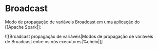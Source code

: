 # Broadcast


Modo de propagação de variáveis Broadcast em uma aplicação do [[Apache Spark]]:

![[Broadcast propagação de variáveis|Modos de propagação de variáveis de Broadcast entre os nós executores|%cheio|]]